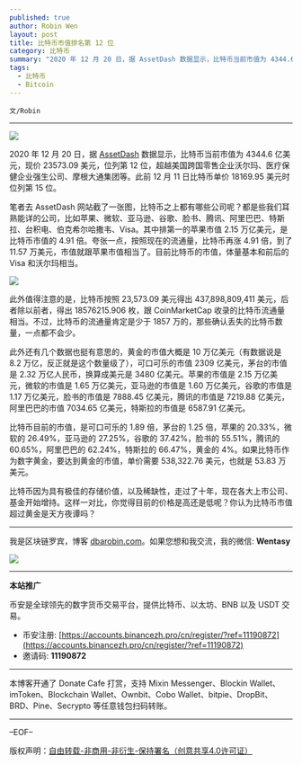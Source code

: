 ```yaml
---
published: true
author: Robin Wen
layout: post
title: 比特币市值排名第 12 位
category: 比特币
summary: "2020 年 12 月 20 日，据 AssetDash 数据显示，比特币当前市值为 4344.6 亿美元，现价 23573.09 美元，位列第 12 位，超越美国跨国零售企业沃尔玛、医疗保健企业强生公司、摩根大通集团等。此前 12 月 11 日比特币单价 18169.95 美元时位列第 15 位。比特币因为具有极佳的存储价值，以及稀缺性，走过了十年，现在各大上市公司、基金开始增持。这样一对比，你觉得目前的价格是高还是低呢？你认为比特币市值超过黄金是天方夜谭吗？"
tags:
  - 比特币
  - Bitcoin
---
```


`文/Robin`

***

![](https://cdn.dbarobin.com/1qzu1b5.png)

2020 年 12 月 20 日，据 [AssetDash](https://assetdash.com/) 数据显示，比特币当前市值为 4344.6 亿美元，现价 23573.09 美元，位列第 12 位，超越美国跨国零售企业沃尔玛、医疗保健企业强生公司、摩根大通集团等。此前 12 月 11 日比特币单价 18169.95 美元时位列第 15 位。

笔者去 AssetDash 网站截了一张图，比特币之上都有哪些公司呢？都是些我们耳熟能详的公司，比如苹果、微软、亚马逊、谷歌、脸书、腾讯、阿里巴巴、特斯拉、台积电、伯克希尔哈撒韦、Visa。其中排第一的苹果市值 2.15 万亿美元，是比特币市值的 4.91 倍。夸张一点，按照现在的流通量，比特币再涨 4.91 倍，到了 11.57 万美元，市值就跟苹果市值相当了。目前比特币的市值，体量基本和前后的 Visa 和沃尔玛相当。

![](https://cdn.dbarobin.com/ha3swmv.png)

此外值得注意的是，比特币按照 23,573.09 美元得出 437,898,809,411 美元，后者除以前者，得出 18576215.906 枚，跟 CoinMarketCap 收录的比特币流通量相当。不过，比特币的流通量肯定是少于 1857 万的，那些确认丢失的比特币数量，一点都不会少。

此外还有几个数据也挺有意思的，黄金的市值大概是 10 万亿美元（有数据说是 8.2 万亿，反正就是这个数量级了），可口可乐的市值 2309 亿美元，茅台的市值是 2.32 万亿人民币，换算成美元是 3480 亿美元。苹果的市值是 2.15 万亿美元，微软的市值是 1.65 万亿美元，亚马逊的市值是 1.60 万亿美元，谷歌的市值是 1.17 万亿美元，脸书的市值是 7888.45 亿美元，腾讯的市值是 7219.88 亿美元，阿里巴巴的市值 7034.65 亿美元，特斯拉的市值是 6587.91 亿美元。

比特币目前的市值，是可口可乐的 1.89 倍，茅台的 1.25 倍，苹果的 20.33%，微软的 26.49%，亚马逊的 27.25%，谷歌的 37.42%，脸书的 55.51%，腾讯的 60.65%，阿里巴巴的 62.24%，特斯拉的 66.47%，黄金的 4%。如果比特币作为数字黄金，要达到黄金的市值，单价需要 538,322.76 美元，也就是 53.83 万美元。

比特币因为具有极佳的存储价值，以及稀缺性，走过了十年，现在各大上市公司、基金开始增持。这样一对比，你觉得目前的价格是高还是低呢？你认为比特币市值超过黄金是天方夜谭吗？

***

我是区块链罗宾，博客 [dbarobin.com](https://dbarobin.com/)。如果您想和我交流，我的微信: **Wentasy**

![](https://cdn.dbarobin.com/v4yywe2.png)

***

**本站推广**

币安是全球领先的数字货币交易平台，提供比特币、以太坊、BNB 以及 USDT 交易。

* 币安注册: [https://accounts.binancezh.pro/cn/register/?ref=11190872](https://accounts.binancezh.pro/cn/register/?ref=11190872)
* 邀请码: **11190872**

***

本博客开通了 Donate Cafe 打赏，支持 Mixin Messenger、Blockin Wallet、imToken、Blockchain Wallet、Ownbit、Cobo Wallet、bitpie、DropBit、BRD、Pine、Secrypto 等任意钱包扫码转账。

<center>
    <div class="--donate-button"
         data-button-id="f8b9df0d-af9a-460d-8258-d3f435445075"
    ></div>
</center>

***

–EOF–

版权声明：[自由转载-非商用-非衍生-保持署名（创意共享4.0许可证）](http://creativecommons.org/licenses/by-nc-nd/4.0/deed.zh)